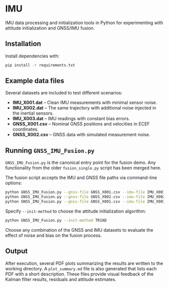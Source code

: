 # IMU

IMU data processing and initialization tools in Python for experimenting with attitude initialization and GNSS/IMU fusion.

## Installation

Install dependencies with:

```bash
pip install -r requirements.txt
```

## Example data files

Several datasets are included to test different scenarios:

- **IMU_X001.dat** – Clean IMU measurements with minimal sensor noise.
- **IMU_X002.dat** – The same trajectory with additional noise injected in the inertial sensors.
- **IMU_X003.dat** – IMU readings with constant bias errors.
- **GNSS_X001.csv** – Nominal GNSS positions and velocities in ECEF coordinates.
- **GNSS_X002.csv** – GNSS data with simulated measurement noise.

## Running `GNSS_IMU_Fusion.py`

`GNSS_IMU_Fusion.py` is the canonical entry point for the fusion demo. Any
functionality from the older `fusion_single.py` script has been merged here.

The fusion script accepts the IMU and GNSS file paths via command-line options:

```bash
python GNSS_IMU_Fusion.py --gnss-file GNSS_X001.csv --imu-file IMU_X001.dat
python GNSS_IMU_Fusion.py --gnss-file GNSS_X002.csv --imu-file IMU_X002.dat
python GNSS_IMU_Fusion.py --gnss-file GNSS_X001.csv --imu-file IMU_X003.dat
```

Specify `--init-method` to choose the attitude initialization algorithm:

```bash
python GNSS_IMU_Fusion.py --init-method TRIAD
```

Choose any combination of the GNSS and IMU datasets to evaluate the effect of noise and bias on the fusion process.

## Output

After execution, several PDF plots summarizing the results are written to the working directory. A `plot_summary.md` file is also generated that lists each PDF with a short description. These files provide visual feedback of the Kalman filter results, residuals and attitude estimates.

